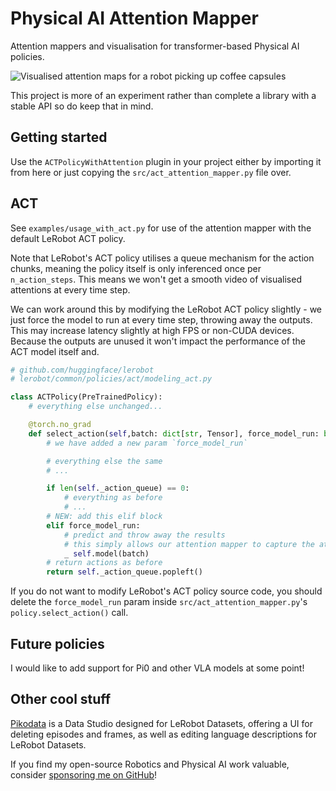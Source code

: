 # Physical AI Attention Mapper
Attention mappers and visualisation for transformer-based Physical AI policies.

![Visualised attention maps for a robot picking up coffee capsules](https://github.com/villekuosmanen/physical-AI-attention-mapper/blob/main/assets/attention_coffee_prop.gif)

This project is more of an experiment rather than complete a library with a stable API so do keep that in mind.

## Getting started

Use the `ACTPolicyWithAttention` plugin in your project either by importing it from here or just copying the `src/act_attention_mapper.py` file over.

## ACT

See `examples/usage_with_act.py` for use of the attention mapper with the default LeRobot ACT policy.

Note that LeRobot's ACT policy utilises a queue mechanism for the action chunks, meaning the policy itself is only inferenced once per `n_action_steps`. This means we won't get a smooth video of visualised attentions at every time step.

We can work around this by modifying the LeRobot ACT policy slightly - we just force the model to run at every time step, throwing away the outputs. This may increase latency slightly at high FPS or non-CUDA devices. Because the outputs are unused it won't impact the performance of the ACT model itself and.

```python
# github.com/huggingface/lerobot
# lerobot/common/policies/act/modeling_act.py

class ACTPolicy(PreTrainedPolicy):
    # everything else unchanged...

    @torch.no_grad
    def select_action(self,batch: dict[str, Tensor], force_model_run: bool = False)
        # we have added a new param `force_model_run`

        # everything else the same
        # ...

        if len(self._action_queue) == 0:
            # everything as before
            # ...
        # NEW: add this elif block
        elif force_model_run:
            # predict and throw away the results
            # this simply allows our attention mapper to capture the attention values during the inference run
            _ self.model(batch)
        # return actions as before
        return self._action_queue.popleft()
```

If you do not want to modify LeRobot's ACT policy source code, you should delete the `force_model_run` param inside `src/act_attention_mapper.py`'s `policy.select_action()` call.

## Future policies

I would like to add support for Pi0 and other VLA models at some point! 

## Other cool stuff

[Pikodata](https://github.com/villekuosmanen/pikodata) is a Data Studio designed for LeRobot Datasets, offering a UI for deleting episodes and frames, as well as editing language descriptions for LeRobot Datasets.

If you find my open-source Robotics and Physical AI work valuable, consider [sponsoring me on GitHub](https://github.com/sponsors/villekuosmanen)!
